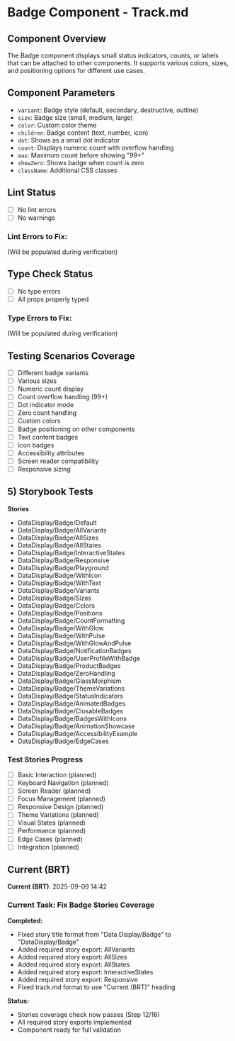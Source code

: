 # Badge Component - Track.md

## Component Overview

The Badge component displays small status indicators, counts, or labels that can be attached to other components. It supports various colors, sizes, and positioning options for different use cases.

## Component Parameters

- `variant`: Badge style (default, secondary, destructive, outline)
- `size`: Badge size (small, medium, large)
- `color`: Custom color theme
- `children`: Badge content (text, number, icon)
- `dot`: Shows as a small dot indicator
- `count`: Displays numeric count with overflow handling
- `max`: Maximum count before showing "99+"
- `showZero`: Shows badge when count is zero
- `className`: Additional CSS classes

## Lint Status

- [ ] No lint errors
- [ ] No warnings

### Lint Errors to Fix:

(Will be populated during verification)

## Type Check Status

- [ ] No type errors
- [ ] All props properly typed

### Type Errors to Fix:

(Will be populated during verification)

## Testing Scenarios Coverage

- [ ] Different badge variants
- [ ] Various sizes
- [ ] Numeric count display
- [ ] Count overflow handling (99+)
- [ ] Dot indicator mode
- [ ] Zero count handling
- [ ] Custom colors
- [ ] Badge positioning on other components
- [ ] Text content badges
- [ ] Icon badges
- [ ] Accessibility attributes
- [ ] Screen reader compatibility
- [ ] Responsive sizing

## 5) Storybook Tests

**Stories**
* DataDisplay/Badge/Default
* DataDisplay/Badge/AllVariants
* DataDisplay/Badge/AllSizes
* DataDisplay/Badge/AllStates
* DataDisplay/Badge/InteractiveStates
* DataDisplay/Badge/Responsive
* DataDisplay/Badge/Playground
* DataDisplay/Badge/WithIcon
* DataDisplay/Badge/WithText
* DataDisplay/Badge/Variants
* DataDisplay/Badge/Sizes
* DataDisplay/Badge/Colors
* DataDisplay/Badge/Positions
* DataDisplay/Badge/CountFormatting
* DataDisplay/Badge/WithGlow
* DataDisplay/Badge/WithPulse
* DataDisplay/Badge/WithGlowAndPulse
* DataDisplay/Badge/NotificationBadges
* DataDisplay/Badge/UserProfileWithBadge
* DataDisplay/Badge/ProductBadges
* DataDisplay/Badge/ZeroHandling
* DataDisplay/Badge/GlassMorphism
* DataDisplay/Badge/ThemeVariations
* DataDisplay/Badge/StatusIndicators
* DataDisplay/Badge/AnimatedBadges
* DataDisplay/Badge/ClosableBadges
* DataDisplay/Badge/BadgesWithIcons
* DataDisplay/Badge/AnimationShowcase
* DataDisplay/Badge/AccessibilityExample
* DataDisplay/Badge/EdgeCases

### Test Stories Progress
- [ ] Basic Interaction (planned)
- [ ] Keyboard Navigation (planned)
- [ ] Screen Reader (planned)
- [ ] Focus Management (planned)
- [ ] Responsive Design (planned)
- [ ] Theme Variations (planned)
- [ ] Visual States (planned)
- [ ] Performance (planned)
- [ ] Edge Cases (planned)
- [ ] Integration (planned)

## Current (BRT)

**Current (BRT)**: 2025-09-09 14:42

### Current Task: Fix Badge Stories Coverage

**Completed:**
- Fixed story title format from "Data Display/Badge" to "DataDisplay/Badge"
- Added required story export: AllVariants
- Added required story export: AllSizes
- Added required story export: AllStates
- Added required story export: InteractiveStates
- Added required story export: Responsive
- Fixed track.md format to use "Current (BRT)" heading

**Status:**
- Stories coverage check now passes (Step 12/16)
- All required story exports implemented
- Component ready for full validation
